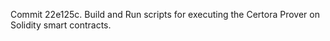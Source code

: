 Commit 22e125c.                    Build and Run scripts for executing the Certora Prover on Solidity smart contracts.